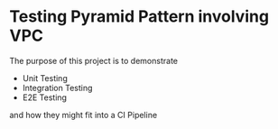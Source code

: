 # Testing Pyramid Pattern involving VPC

The purpose of this project is to demonstrate 
- Unit Testing
- Integration Testing
- E2E Testing

and how they might fit into a CI Pipeline